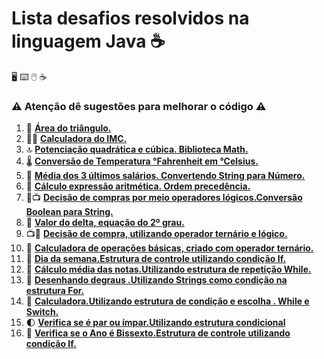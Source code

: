 # Lista desafios resolvidos na linguagem Java :coffee:

 :desktop_computer: :keyboard: :computer_mouse: :coffee:

### :warning: Atenção dê sugestões para melhorar o código :warning:

1. :small_red_triangle: [**Área do triângulo.**](https://github.com/pliniopereira10/resolucao-desafios-java/blob/main/desafios-no-curso/fundamentos/AreaDoTriangulo.java)
2. :weight_lifting_man: [**Calculadora do IMC.**](https://github.com/pliniopereira10/resolucao-desafios-java/blob/main/desafios-no-curso/fundamentos/CalculoImc.java)
2. :top: [**Potenciação quadrática e cúbica. Biblioteca Math.**](https://github.com/pliniopereira10/resolucao-desafios-java/blob/main/desafios-no-curso/fundamentos/PotenciaAoQuadECubo.java)
3. :thermometer: [**Conversão de Temperatura °Fahrenheit em °Celsius.**](https://github.com/pliniopereira10/resolucao-desafios-java/blob/main/desafios-no-curso/fundamentos/ConversaoTemperatura.java)
4. :briefcase: [**Média dos 3 últimos salários. Convertendo String para Número.**](https://github.com/pliniopereira10/resolucao-desafios-java/blob/main/desafios-no-curso/fundamentos/MediaSalarios.java)
5. :1234: [**Cálculo expressão aritmética. Ordem precedência.**](https://github.com/pliniopereira10/resolucao-desafios-java/blob/main/desafios-no-curso/fundamentos/OperadoresAritmeticos.java)
6. :icecream::tv: [**Decisão de compras por meio operadores lógicos.Conversão Boolean para String.**](https://github.com/pliniopereira10/resolucao-desafios-java/blob/main/desafios-no-curso/fundamentos/OperadoresLogicos.java)
7. :arrow_up_small: [**Valor do delta, equação do 2º grau.**](https://github.com/pliniopereira10/resolucao-desafios-java/blob/main/desafios-no-curso/fundamentos/CalculoDelta.java)
7. :tv::ice_cream: [**Decisão de compra, utilizando operador ternário e lógico.**](https://github.com/pliniopereira10/resolucao-desafios-java/blob/main/desafios-no-curso/fundamentos/OperLogicosETernarios.java)
8. :1234: [**Calculadora de operações básicas, criado com operador ternário.**](https://github.com/pliniopereira10/resolucao-desafios-java/blob/main/desafios-no-curso/fundamentos/OperTernarioCalc.java)
9. :calendar: [**Dia da semana.Estrutura de controle utilizando condição If.**](https://github.com/pliniopereira10/resolucao-desafios-java/blob/main/desafios-no-curso/controle/DiaDaSemana.java)
12. :memo: [**Cálculo média das notas.Utilizando estrutura de repetição While.**](https://github.com/pliniopereira10/resolucao-desafios-java/blob/main/desafios-no-curso/controle/CalculoMediaNotas.java)
13. :mountain_bicyclist: [**Desenhando degraus .Utilizando Strings como condição na estrutura For.**](https://github.com/pliniopereira10/resolucao-desafios-java/blob/main/desafios-no-curso/controle/DesenhoDeDegraus.java)
14. :construction_worker: [**Calculadora.Utilizando estrutura de condição e escolha . While e Switch.**](https://github.com/pliniopereira10/resolucao-desafios-java/blob/main/desafios-no-curso/controle/Calculadora.java)
15. :first_quarter_moon: [**Verifica se é par ou ímpar.Utilizando estrutura condicional**](https://github.com/pliniopereira10/resolucao-desafios-java/blob/main/desafios-no-curso/controle/VerificaParImpar.java)
16. :calendar: [**Verifica se o Ano é Bissexto.Estrutura de controle utilizando condição If.**](https://github.com/pliniopereira10/resolucao-desafios-java/blob/main/desafios-no-curso/controle/VerificaAnoBissexto.java)

